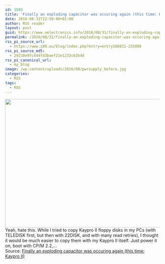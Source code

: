 ```yaml
---
id: 1503
title: 'Finally an exploding capacitor was occuring again (this time: Kaypro II)'
date: 2016-08-31T22:50:00+01:00
author: RSS reader
layout: post
guid: https://www.uelectronics.info/2016/08/31/finally-an-exploding-capacitor-was-occuring-again-this-time-kaypro-ii/
permalink: /2016/08/31/finally-an-exploding-capacitor-was-occuring-again-this-time-kaypro-ii/
rss_pi_source_url:
  - https://www.z80.eu/blog/index.php?entry=entry160831-235000
rss_pi_source_md5:
  - 29238e97c444fd3baef21e1232c63b48
rss_pi_canonical_url:
  - my_blog
image: /wp-content/uploads/2016/08/pwrsupply_before.jpg
categories:
  - RSS
tags:
  - RSS
---
```

<img loading="lazy" src="https://www.uelectronics.info/wp-content/uploads/2016/08/pwrsupply_before.jpg" width="738" height="417" />&#013;  
Yeah, hate this. While I tried to copy Kaypro II floppy disks in my PCs (with TELEDISK first, but then with 22DISK, and with many read retries), I thought it would be much easier to copy them with my Kaypro II itself. Just power it on, boot with CP/M 2.2,…&#013;  
Source: <a href="https://www.z80.eu/blog/index.php?entry=entry160831-235000" target="_blank">Finally an exploding capacitor was occuring again (this time: Kaypro II)</a>